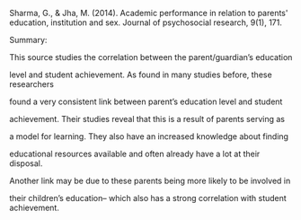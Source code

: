 Sharma, G., & Jha, M. (2014). Academic performance in relation to parents' 
education, institution and sex. Journal of psychosocial research, 9(1), 171.


Summary: 

This source studies the correlation between the parent/guardian’s education

level and student achievement. As found in many studies before, these researchers

found a very consistent link between parent’s education level and student

achievement. Their studies reveal that this is a result of parents serving as

a model for learning. They also have an increased knowledge about finding

educational resources available and often already have a lot at their disposal.

Another link may be due to these parents being more likely to be involved in

their children’s education– which also has a strong correlation with student achievement.
